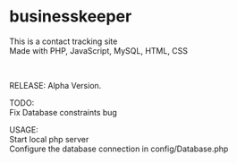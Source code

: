 # businesskeeper
This is a contact tracking site <br>
Made with PHP, JavaScript, MySQL, HTML, CSS

<br>

RELEASE: Alpha Version.

TODO: <br>
Fix Database constraints bug <br>

USAGE: <br>
Start local php server <br>
Configure the database connection in config/Database.php
